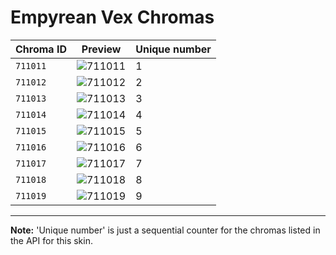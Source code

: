 # Empyrean Vex Chromas

| Chroma ID | Preview | Unique number |
|---|---|---|
| `711011` | ![711011](https://raw.communitydragon.org/latest/plugins/rcp-be-lol-game-data/global/default/v1/champion-chroma-images/711/711011.png) | 1 |
| `711012` | ![711012](https://raw.communitydragon.org/latest/plugins/rcp-be-lol-game-data/global/default/v1/champion-chroma-images/711/711012.png) | 2 |
| `711013` | ![711013](https://raw.communitydragon.org/latest/plugins/rcp-be-lol-game-data/global/default/v1/champion-chroma-images/711/711013.png) | 3 |
| `711014` | ![711014](https://raw.communitydragon.org/latest/plugins/rcp-be-lol-game-data/global/default/v1/champion-chroma-images/711/711014.png) | 4 |
| `711015` | ![711015](https://raw.communitydragon.org/latest/plugins/rcp-be-lol-game-data/global/default/v1/champion-chroma-images/711/711015.png) | 5 |
| `711016` | ![711016](https://raw.communitydragon.org/latest/plugins/rcp-be-lol-game-data/global/default/v1/champion-chroma-images/711/711016.png) | 6 |
| `711017` | ![711017](https://raw.communitydragon.org/latest/plugins/rcp-be-lol-game-data/global/default/v1/champion-chroma-images/711/711017.png) | 7 |
| `711018` | ![711018](https://raw.communitydragon.org/latest/plugins/rcp-be-lol-game-data/global/default/v1/champion-chroma-images/711/711018.png) | 8 |
| `711019` | ![711019](https://raw.communitydragon.org/latest/plugins/rcp-be-lol-game-data/global/default/v1/champion-chroma-images/711/711019.png) | 9 |

---

**Note:** 'Unique number' is just a sequential counter for the chromas listed in the API for this skin.